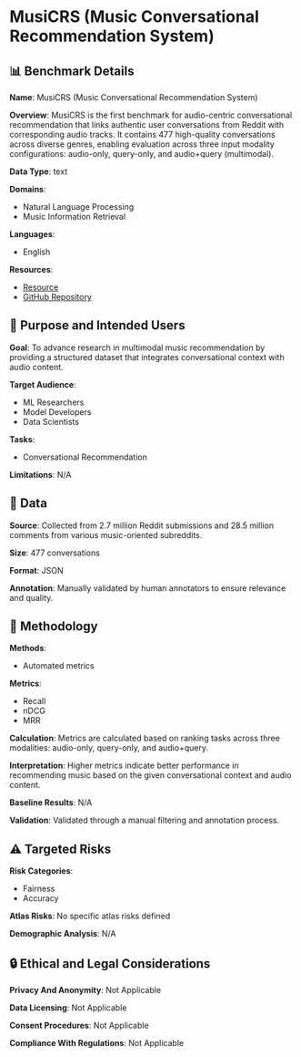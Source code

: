 # MusiCRS (Music Conversational Recommendation System)

## 📊 Benchmark Details

**Name**: MusiCRS (Music Conversational Recommendation System)

**Overview**: MusiCRS is the first benchmark for audio-centric conversational recommendation that links authentic user conversations from Reddit with corresponding audio tracks. It contains 477 high-quality conversations across diverse genres, enabling evaluation across three input modality configurations: audio-only, query-only, and audio+query (multimodal).

**Data Type**: text

**Domains**:
- Natural Language Processing
- Music Information Retrieval

**Languages**:
- English

**Resources**:
- [Resource](https://huggingface.co/datasets/rohan2810/MusiCRS)
- [GitHub Repository](https://github.com/rohan2810/musiCRS)

## 🎯 Purpose and Intended Users

**Goal**: To advance research in multimodal music recommendation by providing a structured dataset that integrates conversational context with audio content.

**Target Audience**:
- ML Researchers
- Model Developers
- Data Scientists

**Tasks**:
- Conversational Recommendation

**Limitations**: N/A

## 💾 Data

**Source**: Collected from 2.7 million Reddit submissions and 28.5 million comments from various music-oriented subreddits.

**Size**: 477 conversations

**Format**: JSON

**Annotation**: Manually validated by human annotators to ensure relevance and quality.

## 🔬 Methodology

**Methods**:
- Automated metrics

**Metrics**:
- Recall
- nDCG
- MRR

**Calculation**: Metrics are calculated based on ranking tasks across three modalities: audio-only, query-only, and audio+query.

**Interpretation**: Higher metrics indicate better performance in recommending music based on the given conversational context and audio content.

**Baseline Results**: N/A

**Validation**: Validated through a manual filtering and annotation process.

## ⚠️ Targeted Risks

**Risk Categories**:
- Fairness
- Accuracy

**Atlas Risks**:
No specific atlas risks defined

**Demographic Analysis**: N/A

## 🔒 Ethical and Legal Considerations

**Privacy And Anonymity**: Not Applicable

**Data Licensing**: Not Applicable

**Consent Procedures**: Not Applicable

**Compliance With Regulations**: Not Applicable
